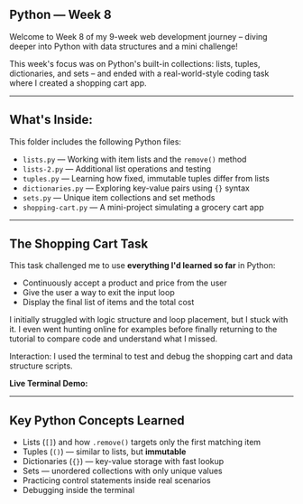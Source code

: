 ## Python — Week 8

Welcome to Week 8 of my 9-week web development journey – diving deeper into Python with data structures and a mini challenge!

This week's focus was on Python's built-in collections: lists, tuples, dictionaries, and sets – and ended with a real-world-style coding task where I created a shopping cart app.

---

## What's Inside:

This folder includes the following Python files:
* `lists.py` — Working with item lists and the `remove()` method
* `lists-2.py` — Additional list operations and testing
* `tuples.py` — Learning how fixed, immutable tuples differ from lists
* `dictionaries.py` — Exploring key-value pairs using `{}` syntax
* `sets.py` — Unique item collections and set methods
* `shopping-cart.py` — A mini-project simulating a grocery cart app

---

## The Shopping Cart Task

This task challenged me to use **everything I'd learned so far** in Python:
* Continuously accept a product and price from the user
* Give the user a way to exit the input loop
* Display the final list of items and the total cost

I initially struggled with logic structure and loop placement, but I stuck with it. I even went hunting online for examples before finally returning to the tutorial to compare code and understand what I missed.

Interaction: I used the terminal to test and debug the shopping cart and data structure scripts.

**Live Terminal Demo:**

---

## Key Python Concepts Learned

- Lists (`[]`) and how `.remove()` targets only the first matching item
- Tuples (`()`) — similar to lists, but **immutable**
- Dictionaries (`{}`) — key-value storage with fast lookup
- Sets — unordered collections with only unique values
- Practicing control statements inside real scenarios
- Debugging inside the terminal
